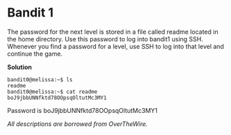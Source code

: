 # Bandit 1

The password for the next level is stored in a file called readme located in the home directory. Use this password to log into bandit1 using SSH. Whenever you find a password for a level, use SSH to log into that level and continue the game.

**Solution**

```
bandit0@melissa:~$ ls
readme
bandit0@melissa:~$ cat readme
boJ9jbbUNNfktd78OOpsqOltutMc3MY1
```

Password is boJ9jbbUNNfktd78OOpsqOltutMc3MY1

*All descriptions are borrowed from OverTheWire.*

